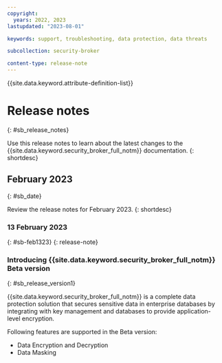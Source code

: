 ```yaml
---
copyright:
  years: 2022, 2023
lastupdated: "2023-08-01"

keywords: support, troubleshooting, data protection, data threats

subcollection: security-broker

content-type: release-note
---
```


{{site.data.keyword.attribute-definition-list}}

# Release notes
{: #sb_release_notes}

Use this release notes to learn about the latest changes to the {{site.data.keyword.security_broker_full_notm}} documentation.
{: shortdesc}

## February 2023
{: #sb_date}

Review the release notes for February 2023.
{: shortdesc}

### 13 February 2023
{: #sb-feb1323}
{: release-note}

### Introducing {{site.data.keyword.security_broker_full_notm}} Beta version
{: #sb_release_version1}

{{site.data.keyword.security_broker_full_notm}} is a complete data protection solution that secures sensitive data in enterprise databases by integrating with key management and databases to provide application-level encryption.

Following features are supported in the Beta version:

- Data Encryption and Decryption
- Data Masking






